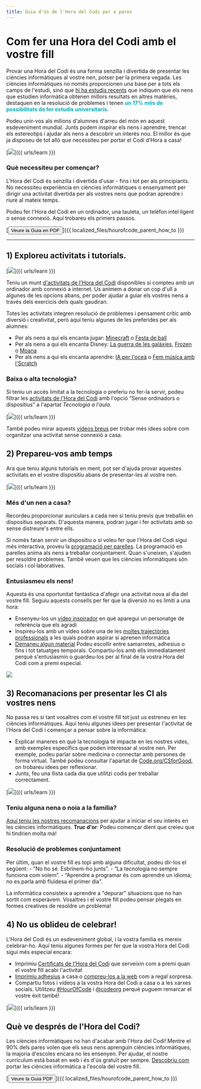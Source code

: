 ```yaml
---
title: Guia d'ús de l'Hora del Codi per a pares
---
```


# Com fer una Hora del Codi amb el vostre fill

Provar una Hora del Codi és una forma senzilla i divertida de presentar les ciències informàtiques al vostre nen, potser per la primera vegada. Les ciències informàtiques no només proporcionen una base per a tots els camps de l'estudi, sinó que [hi ha estudis recents](https://medium.com/@codeorg/cs-helps-students-outperform-in-school-college-and-workplace-66dd64a69536) que indiquen que els nens que estudien informàtica obtenen millors resultats en altres matèries, destaquen en la resolució de problemes i tenen <font color="00adbc"><b>un 17% més de possibilitats de fer estudis universitaris</b></font>. 

Podeu unir-vos als milions d'alumnes d'arreu del món en aquest esdeveniment mundial. Junts podem inspirar els nens i aprendre, trencar els estereotips i ajudar als nens a descobrir un interès nou. El millor és que ja disposeu de tot allò que necessiteu per portar el Codi d'Hora a casa!

[![](/images/fit-600/Marketing/mother-helping-her-daughter-use-a-laptop-4260325.jpg
)]({{ urls/learn }})

<h3>Què necessiteu per començar?</h3>

L'Hora del Codi és senzilla i divertida d'usar - fins i tot per als principiants. No necessiteu experiència en ciències informàtiques o ensenyament per dirigir una activitat divertida per als vostres nens que podran aprendre i riure al mateix temps.

Podeu fer l'Hora del Codi en un ordinador, una tauleta, un telèfon intel·ligent o sense connexió. Aquí trobareu els primers passos.

[<button>Veure la Guia en PDF</button>]({{ localized_files/hourofcode_parent_how_to }})

* * *

## 1) Exploreu activitats i tutorials.

[![](/images/tutorials.png
)]({{ urls/learn }})

Teniu un munt [d'activitats de l'Hora del Codi](https://hourofcode.com/us/learn) disponibles si compteu amb un ordinador amb connexió a internet. Us animem a donar un cop d'ull a algunes de les opcions abans, per poder ajudar a guiar els vostres nens a través dels exercicis dels quals gaudiran.

Totes les activitats integren resolució de problemes i pensament crític amb diversió i creativitat, però aquí teniu algunes de les preferides per als alumnes:

- Per als nens a qui els encanta jugar: [Minecraft](https://code.org/minecraft) o [Festa de ball](https://code.org/dance)
- Per als nens a qui els encanta Disney: [La guerra de les galàxies](https://code.org/starwars), [Frozen](https://studio.code.org/s/frozen/lessons/1/levels/1) o [Moana](https://partners.disney.com/hour-of-code?cds&cmp=vanity%7Cnatural%7Cus%7Cmoanahoc%7C)
- Per als nens a qui els encanta aprendre: [IA per l'oceà](https://code.org/oceans) o [Fem música amb l'Scratch](https://scratch.mit.edu/projects/editor/?tutorial=music&utm_source=codeorg) 

<h3>Baixa o alta tecnologia?</h3>

Si teniu un accés limitat a la tecnologia o preferiu no fer-la servir, podeu filtrar les [activitats de l'Hora del Codi](https://hourofcode.com/us/learn) amb l'opció “Sense ordinadors o dispositius” a l'apartat *Tecnologia a l'aula*.

[![](/images/Marketing/filtering-activities-hoc.jpg
)]({{ urls/learn }})

També podeu mirar aquests <a href="https://www.youtube.com/playlist?list=PLzdnOPI1iJNcpfa4LtbaIl35gqir_5XUu">vídeos breus</a> per trobar més idees sobre com organitzar una activitat sense connexió a casa.

## 2) Prepareu-vos amb temps

Ara que teniu alguns tutorials en ment, pot ser d'ajuda provar aquestes activitats en el vostre dispositiu abans de presentar-les al vostre nen.

[![](/images/fit-600/Marketing/father-and-children-looking-at-a-laptop-4260749.jpg
)]({{ urls/learn }})

<h3>Més d'un nen a casa?</h3>

Recordeu proporcionar auriculars a cada nen si teniu previs que treballin en dispositius separats. D'aquesta manera, podran jugar i fer activitats amb so sense distreure's entre ells.

Si només faran servir un dispositiu o si voleu fer que l'Hora del Codi sigui més interactiva, proveu la [programació per parelles](https://www.youtube.com/watch?v=vgkahOzFH2Q). La programació en parelles anima als nens a treballar conjuntament. Quan s'uneixen, s'ajuden per resoldre problemes. També veuen que les ciències informàtiques són socials i col·laboratives.

<h3>Entusiasmeu els nens! </h3>

Aquesta és una oportunitat fantàstica d'afegir una activitat nova al dia del vostre fill. Seguiu aquests consells per fer que la diversió no es limiti a una hora:

- Ensenyeu-los un [vídeo inspirador](https://www.youtube.com/playlist?list=PLzdnOPI1iJNcadqJAZnbDYShie4gLZQQJ) en què aparegui un personatge de referència que els agradi
- Inspireu-los amb un vídeo sobre una de les [moltes trajectòries professionals](https://www.youtube.com/playlist?list=PLzdnOPI1iJNfpD8i4Sx7U0y2MccnrNZuP) a les quals podran aspirar si aprenen informàtica
- [Demaneu algun material](https://store.code.org/) Podeu escollir entre samarretes, adhesius o fins i tot tatuatges temporals. Compartiu-los amb ells immediatament perquè s'entusiasmin o guardeu-los per al final de la vostra Hora del Codi com a premi especial. 

<a href="https://store.code.org/
" target="_blank"><img src="/images/fit-500/Marketing/hourofcodestore.jpg
" /></a>

## 3) Recomanacions per presentar les CI als vostres nens

No passa res si tant vosaltres com el vostre fill tot just us estreneu en les ciències informàtiques. Aquí teniu algunes idees per presentar l'activitat de l'Hora del Codi i començar a pensar sobre la informàtica:

- Explicar maneres en què la tecnologia té impacte en les nostres vides, amb exemples específics que poden interessar al vostre nen. Per exemple, podeu parlar sobre medicina o connectar amb persones de forma virtual. També podeu consultar l'apartat de [Code.org/CSforGood](https://code.org/csforgood), on trobareu idees per reflexionar.
- Junts, feu una llista cada dia que utilitzi codis per treballar correctament.

[![](/images/fit-600/Marketing/girl-sitting-on-sofa-while-using-tablet-computer-4144035.jpg
)]({{ urls/learn }})

<h3>Teniu alguna nena o noia a la família?</h3>

<a href="https://code.org/girls">Aquí teniu les nostres recomanacions</a> per ajudar a iniciar el seu interès en les ciències informàtiques. <strong x-id="1">Truc d'or</strong>: Podeu començar dient que creieu que hi tindrien molta mà!

<h3>Resolució de problemes conjuntament</h3>

Per últim, quan el vostre fill es topi amb alguna dificultat, podeu dir-los el següent: - "No ho sé. Esbrinem-ho junts”. - “La tecnologia no sempre funciona com volem”. - “Aprendre a programar és com aprendre un idioma; no es parla amb fluïdesa el primer dia".

La informàtica consisteix a aprendre a "depurar" situacions que no han sortit com esperàvem. Vosaltres i el vostre fill podeu pensar plegats en formes creatives de resoldre un problema!

## 4) No us oblideu de celebrar!

L'Hora del Codi és un esdeveniment global, i la vostra família es mereix celebrar-ho. Aquí teniu algunes formes per fer que la vostra Hora del Codi sigui més especial encara:

- Imprimiu [Certificats de l'Hora del Codi](https://staging.code.org/certificates) que serveixin com a premi quan el vostre fill acabi l'activitat
- [Imprimiu adhesius](https://staging.hourofcode.com/us/promote/resources#stickers) a casa o [compreu-los a la web](https://store.code.org/) com a regal sorpresa.
- Compartiu fotos i vídeos a la vostra Hora del Codi a casa o a les xarxes socials. Utilitzeu [#HourOfCode](https://twitter.com/hashtag/hourofcode) i [@codeorg](https://twitter.com/codeorg) perquè puguem remarcar el vostre èxit també!

[![](/images/fit-600/Marketing/g8TUlHzF.jpeg
)]({{ urls/learn }})

<h2>Què ve després de l'Hora del Codi?</h2>

Les ciències informàtiques no han d'acabar amb l'Hora del Codi! Mentre el 90% dels pares volen que els seus nens aprenguin ciències informàtiques, la majoria d'escoles encara no les ensenyen. Per ajudar, el nostre currículum està basat en web i és d'ús gratuït per sempre. [Descobriu com](https://code.org/yourschool) portar les ciències informàtica a l'escola del vostre fill.

[<button>Veure la Guia PDF</button>]({{ localized_files/hourofcode_parent_how_to }})